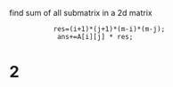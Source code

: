 find sum of all submatrix in a 2d matrix

               res=(i+1)*(j+1)*(m-i)*(m-j);
                ans+=A[i][j] * res;



# 2
